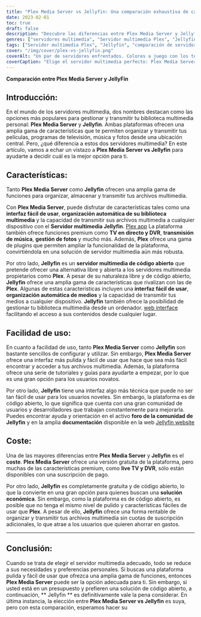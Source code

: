 ```yaml
---
title: "Plex Media Server vs Jellyfin: Una comparación exhaustiva de características y costes"
date: 2023-02-01
toc: true
draft: false
description: "Descubre las diferencias entre Plex Media Server y Jellyfin, dos populares opciones de servidor multimedia, y toma una decisión informada basada en características y costes."
genres: ["servidores multimedia", "Servidor multimedia Plex", "Jellyfin", "streaming", "gestión de medios", "personal media library", "comparación", "características", "costes", "código abierto"]
tags: ["Servidor multimedia Plex", "Jellyfin", "comparación de servidores multimedia", "transmisión de medios", "personal media library", "organización de los medios de comunicación", "interfaz fácil de usar", "código abierto", "rentable", "económico", "características premium", "servidor multimedia gratuito", "funciones del servidor multimedia", "transmisión multimedia", "gestión de medios", "Alternativas a Plex", "Características de Jellyfin", "Plex vs Jellyfin", "costes del servidor multimedia", "plataformas de servidores multimedia", "mejor servidor multimedia", "software de servidor multimedia", "servidor streaming", "configuración del servidor multimedia", "aplicación de servidor multimedia", "soluciones de servidor multimedia", "guía del servidor multimedia", "servidor multimedia streaming", "comparar Plex y Jellyfin", "Revisión de Plex", "Revisión de Jellyfin"]
cover: "/img/cover/plex-vs-jellyfin.png"
coverAlt: "Un par de servidores enfrentados. Colores a juego con los temas de plex, negro y naranja, y jellyfin, azul claro y morado."
coverCaption: "Elige el servidor multimedia perfecto: Plex Media Server vs Jellyfin"
---
```


**Comparación entre Plex Media Server y JellyFin**

## Introducción:

En el mundo de los servidores multimedia, dos nombres destacan como las opciones más populares para gestionar y transmitir tu biblioteca multimedia personal: **Plex Media Server** y **Jellyfin**. Ambas plataformas ofrecen una amplia gama de características que te permiten organizar y transmitir tus películas, programas de televisión, música y fotos desde una ubicación central. Pero, ¿qué diferencia a estos dos servidores multimedia? En este artículo, vamos a echar un vistazo a **Plex Media Server vs Jellyfin** para ayudarte a decidir cuál es la mejor opción para ti.

## Características:

Tanto **Plex Media Server** como **Jellyfin** ofrecen una amplia gama de funciones para organizar, almacenar y transmitir tus archivos multimedia.

Con **Plex Media Server**, puede disfrutar de características tales como una **interfaz fácil de usar**, **organización automática de su biblioteca multimedia** y la capacidad de transmitir sus archivos multimedia a cualquier dispositivo con el **Servidor multimedia Jellyfin**. [Plex app](https://www.plex.tv/apps-devices/) La plataforma también ofrece funciones premium como **TV en directo y DVR**, **transmisión de música**, **gestión de fotos** y mucho más. Además, **Plex** ofrece una gama de plugins que permiten ampliar la funcionalidad de la plataforma, convirtiéndola en una solución de servidor multimedia aún más robusta.

Por otro lado, **Jellyfin** es un **servidor multimedia de código abierto** que pretende ofrecer una alternativa libre y abierta a los servidores multimedia propietarios como **Plex**. A pesar de su naturaleza libre y de código abierto, **Jellyfin** ofrece una amplia gama de características que rivalizan con las de **Plex**. Algunas de estas características incluyen una **interfaz fácil de usar**, **organización automática de medios** y la capacidad de transmitir tus medios a cualquier dispositivo. **Jellyfin** también ofrece la posibilidad de gestionar tu biblioteca multimedia desde un ordenador. [web interface](https://jellyfin.org/docs/general/administration/web-interface.html) facilitando el acceso a sus contenidos desde cualquier lugar.

## Facilidad de uso:

En cuanto a facilidad de uso, tanto **Plex Media Server** como **Jellyfin** son bastante sencillos de configurar y utilizar. Sin embargo, **Plex Media Server** ofrece una interfaz más pulida y fácil de usar que hace que sea más fácil encontrar y acceder a tus archivos multimedia. Además, la plataforma ofrece una serie de tutoriales y guías para ayudarte a empezar, por lo que es una gran opción para los usuarios novatos.

Por otro lado, **Jellyfin** tiene una interfaz algo más técnica que puede no ser tan fácil de usar para los usuarios noveles. Sin embargo, la plataforma es de código abierto, lo que significa que cuenta con una gran comunidad de usuarios y desarrolladores que trabajan constantemente para mejorarla. Puedes encontrar ayuda y orientación en el activo **foro de la comunidad de Jellyfin** y en la amplia **documentación** disponible en la web [Jellyfin website](https://jellyfin.org/)

## Coste:

Una de las mayores diferencias entre **Plex Media Server** y **Jellyfin** es el **coste**. **Plex Media Server** ofrece una versión gratuita de la plataforma, pero muchas de las características premium, como **live TV y DVR**, sólo están disponibles con una suscripción de pago.

Por otro lado, **Jellyfin** es completamente gratuita y de código abierto, lo que la convierte en una gran opción para quienes buscan una **solución económica**. Sin embargo, como la plataforma es de código abierto, es posible que no tenga el mismo nivel de pulido y características fáciles de usar que **Plex**. A pesar de ello, **Jellyfin** ofrece una forma rentable de organizar y transmitir tus archivos multimedia sin cuotas de suscripción adicionales, lo que atrae a los usuarios que quieren ahorrar en gastos.

______

## Conclusión:

Cuando se trata de elegir el servidor multimedia adecuado, todo se reduce a sus necesidades y preferencias personales. Si buscas una plataforma pulida y fácil de usar que ofrezca una amplia gama de funciones, entonces **Plex Media Server** puede ser la opción adecuada para ti. Sin embargo, si usted está en un presupuesto y prefieren una solución de código abierto, a continuación, ** Jellyfin ** es definitivamente vale la pena considerar. En última instancia, la elección entre **Plex Media Server vs Jellyfin** es suya, pero con esta comparación, esperamos hacer su
